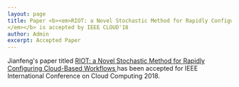 ```yaml
---
layout: page
title: Paper <b><em>RIOT: a Novel Stochastic Method for Rapidly Configuring Cloud-Based Workflows
</em></b> is accepted by IEEE CLOUD'18
author: Admin
excerpt: Accepted Paper
---
```


Jianfeng's paper titled [RIOT: a Novel Stochastic Method for Rapidly Configuring Cloud-Based Workflows
](https://arxiv.org/abs/1708.08127) has been accepted for IEEE International Conference on Cloud Computing 2018.